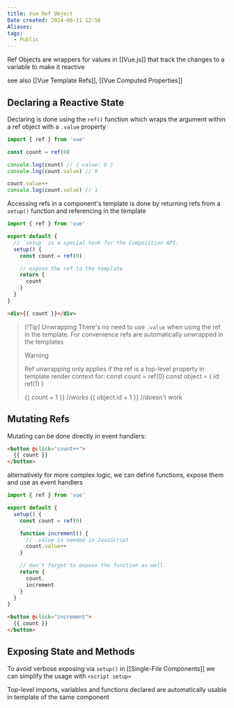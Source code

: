 ```yaml
---
title: Vue Ref Object
Date created: 2024-06-11 12:56
Aliases:
tags: 
  - Public
---
```


Ref Objects are wrappers for values in [[Vue.js]] that track the changes to a variable to make it reactive

see also [[Vue Template Refs]], [[Vue Computed Properties]] 
## Declaring a Reactive State
Declaring is done using the `ref()` function which wraps the argument within a ref object with a `.value` property
```js
import { ref } from 'vue'

const count = ref(0)

console.log(count) // { value: 0 }
console.log(count.value) // 0

count.value++
console.log(count.value) // 1
```

Accessing refs in a component's template is done by returning refs from a `setup()` function and referencing in the template
```js
import { ref } from 'vue'

export default {
  // `setup` is a special hook for the Composition API.
  setup() {
    const count = ref(0)

    // expose the ref to the template
    return {
      count
    }
  }
}
```

```html
<div>{{ count }}</div>
```

>[!Tip] Unwrapping
> There's no need to use `.value` when using the ref in the template. For convenience refs are automatically unwrapped in the templates
> >[!Warning] 
> Ref unwrapping only applies if the ref is a top-level property in template render context
> for:
> 	const count = ref(0)
> 	const object = { id: ref(1) }
> 	
> 	{{ count + 1 }} //works
> 	{{ object.id + 1 }} //doesn't work


## Mutating Refs

Mutating can be done directly in event handlers:
```html
<button @click="count++">
  {{ count }}
</button>
```

alternatively for more complex logic, we can define functions, expose them and use as event handlers

```js
import { ref } from 'vue'

export default {
  setup() {
    const count = ref(0)

    function increment() {
      // .value is needed in JavaScript
      count.value++
    }

    // don't forget to expose the function as well.
    return {
      count,
      increment
    }
  }
}
```

```html
<button @click="increment">
  {{ count }}
</button>
```



## Exposing State and Methods

To avoid verbose exposing via `setup()` in [[Single-File Components]] we can simplify the usage with `<script setup>`

Top-level imports, variables and functions declared are automatically usable in template of the same component